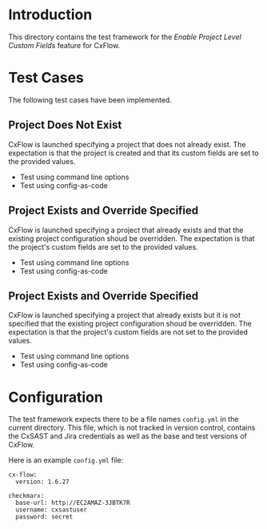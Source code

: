 # Introduction

This directory contains the test framework for the *Enable Project
Level Custom Fields* feature for CxFlow.

# Test Cases

The following test cases have been implemented.

## Project Does Not Exist

CxFlow is launched specifying a project that does not already
exist. The expectation is that the project is created and that its
custom fields are set to the provided values.

- Test using command line options
- Test using config-as-code

## Project Exists and Override Specified

CxFlow is launched specifying a project that already exists and that
the existing project configuration shoud be overridden. The
expectation is that the project's custom fields are set to the
provided values.

- Test using command line options
- Test using config-as-code

## Project Exists and Override Specified

CxFlow is launched specifying a project that already exists but it is
not specified that the existing project configuration shoud be
overridden. The expectation is that the project's custom fields are
not set to the provided values.

- Test using command line options
- Test using config-as-code

# Configuration

The test framework expects there to be a file names `config.yml` in
the current directory. This file, which is not tracked in version
control, contains the CxSAST and Jira credentials as well as the base
and test versions of CxFlow.

Here is an example `config.yml` file:

```
cx-flow:
  version: 1.6.27

checkmarx:
  base-url: http://EC2AMAZ-3JBTK7R
  username: cxsastuser
  password: secret
```


